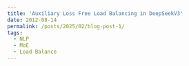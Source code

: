 ```yaml
---
title: 'Auxiliary Loss Free Load Balancing in DeepSeekV3'
date: 2012-08-14
permalink: /posts/2025/02/blog-post-1/
tags:
  - NLP
  - MoE
  - Load Balance
---
```




